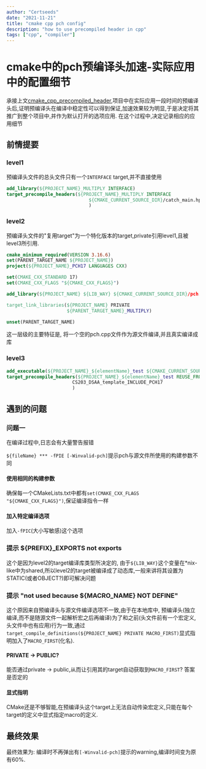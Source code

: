 ```yaml
---
author: "Certseeds"
date: "2021-11-21"
title: "cmake cpp pch config"
description: "how to use precompiled header in cpp"
tags: ["cpp", "compiler"]
---
```


# cmake中的pch预编译头加速-实际应用中的配置细节

承接上文[cmake_cpp_precompiled_header](http://blog.certseeds.com/2021/cmake_cpp_precompiled_header),项目中在实际应用一段时间的预编译头后,证明预编译头在编译中稳定性可以得到保证,加速效果较为明显,于是决定将其推广到整个项目中,并作为默认打开的选项应用. 在这个过程中,决定记录相应的应用细节

## 前情提要

### level1

预编译头文件的总头文件只有一个`INTERFACE` target,并不直接使用

``` cmake
add_library(${PROJECT_NAME}_MULTIPLY INTERFACE)
target_precompile_headers(${PROJECT_NAME}_MULTIPLY INTERFACE
                              ${CMAKE_CURRENT_SOURCE_DIR}/catch_main.hpp
                              )
```

### level2

预编译头文件的"复用target"为一个特化版本的target,private引用level1,且被level3所引用.

``` cmake
cmake_minimum_required(VERSION 3.16.6)
set(PARENT_TARGET_NAME ${PROJECT_NAME})
project(${PROJECT_NAME}_PCH17 LANGUAGES CXX)

set(CMAKE_CXX_STANDARD 17)
set(CMAKE_CXX_FLAGS "${CMAKE_CXX_FLAGS}")

add_library(${PROJECT_NAME} ${LIB_WAY} ${CMAKE_CURRENT_SOURCE_DIR}/pch.cpp)

target_link_libraries(${PROJECT_NAME} PRIVATE
                      ${PARENT_TARGET_NAME}_MULTIPLY)

unset(PARENT_TARGET_NAME)
```

这一层级的主要特征是, 将一个空的pch.cpp文件作为源文件编译,并且真实编译成库

### level3

``` cmake
add_executable(${PROJECT_NAME}_${elementName}_test ${CMAKE_CURRENT_SOURCE_DIR}/${PROJECT_ORDER}_${elementName}_test.cpp)
target_precompile_headers(${PROJECT_NAME}_${elementName}_test REUSE_FROM
                        CS203_DSAA_template_INCLUDE_PCH17
                        )
```

## 遇到的问题

### 问题一

在编译过程中,日志会有大量警告报错

`${fileName} *** -fPIE [-Winvalid-pch]`提示pch与源文件所使用的构建参数不同

#### 使用相同的构建参数

确保每一个CMakeLists.txt中都有`set(CMAKE_CXX_FLAGS "${CMAKE_CXX_FLAGS}")`,保证编译指令一样

#### 加入特定编译选项

加入`-fPIC`(大小写敏感)这个选项

### 提示 ${PREFIX}_EXPORTS not exports

这个是因为level2的target编译库类型所决定的, 由于`${LIB_WAY}`这个变量在*nix-like中为shared,所以level2的target被编译成了动态库,一般来讲将其设置为STATIC(或者OBJECT?)即可解决问题

### 提示 "not used because ${MACRO_NAME} NOT DEFINE"

这个原因来自预编译头与源文件编译选项不一致,由于在本地库中, 预编译头(独立编译,而不是随源文件一起解析宏之后再编译)为了和之前(头文件前有一个宏定义,头文件中也有应用)行为一致,通过`target_compile_definitions(${PROJECT_NAME} PRIVATE MACRO_FIRST)`显式指明加入了`MACRO_FIRST`(化名).

#### PRIVATE -> PUBLIC?

能否通过private -> public,从而让引用其的target自动获取到`MACRO_FIRST`? 答案是否定的

#### 显式指明

CMake还是不够智能,在预编译头这个target上无法自动传染宏定义,只能在每个target的定义中显式指定macro的定义.

## 最终效果

最终效果为: 编译时不再弹出有`[-Winvalid-pch]`提示的warning,编译时间变为原有60%.
